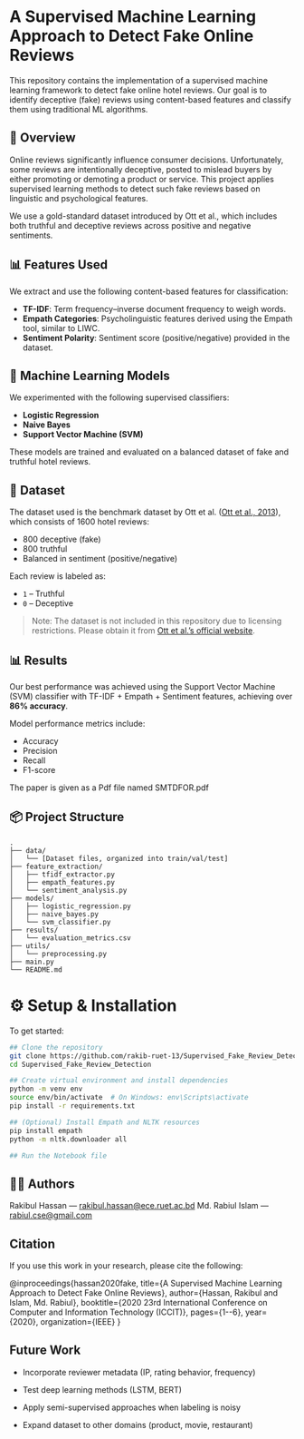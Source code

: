 # A Supervised Machine Learning Approach to Detect Fake Online Reviews

This repository contains the implementation of a supervised machine learning framework to detect fake online hotel reviews. Our goal is to identify deceptive (fake) reviews using content-based features and classify them using traditional ML algorithms.

## 📄 Overview

Online reviews significantly influence consumer decisions. Unfortunately, some reviews are intentionally deceptive, posted to mislead buyers by either promoting or demoting a product or service. This project applies supervised learning methods to detect such fake reviews based on linguistic and psychological features.

We use a gold-standard dataset introduced by Ott et al., which includes both truthful and deceptive reviews across positive and negative sentiments.

## 📊 Features Used

We extract and use the following content-based features for classification:

- **TF-IDF**: Term frequency–inverse document frequency to weigh words.
- **Empath Categories**: Psycholinguistic features derived using the Empath tool, similar to LIWC.
- **Sentiment Polarity**: Sentiment score (positive/negative) provided in the dataset.

## 🧠 Machine Learning Models

We experimented with the following supervised classifiers:

- **Logistic Regression**
- **Naive Bayes**
- **Support Vector Machine (SVM)**

These models are trained and evaluated on a balanced dataset of fake and truthful hotel reviews.

## 📁 Dataset

The dataset used is the benchmark dataset by Ott et al. ([Ott et al., 2013](https://aclanthology.org/P11-1033.pdf)), which consists of 1600 hotel reviews:

- 800 deceptive (fake)
- 800 truthful
- Balanced in sentiment (positive/negative)

Each review is labeled as:
- `1` – Truthful
- `0` – Deceptive

> Note: The dataset is not included in this repository due to licensing restrictions. Please obtain it from [Ott et al.’s official website](http://myleott.com/op-spam.html).

## 📊 Results

Our best performance was achieved using the Support Vector Machine (SVM) classifier with TF-IDF + Empath + Sentiment features, achieving over **86% accuracy**.

Model performance metrics include:
- Accuracy
- Precision
- Recall
- F1-score

The paper is given as a Pdf file named SMTDFOR.pdf

## 📦 Project Structure

```plaintext
.
├── data/
│   └── [Dataset files, organized into train/val/test]
├── feature_extraction/
│   ├── tfidf_extractor.py
│   ├── empath_features.py
│   └── sentiment_analysis.py
├── models/
│   ├── logistic_regression.py
│   ├── naive_bayes.py
│   └── svm_classifier.py
├── results/
│   └── evaluation_metrics.csv
├── utils/
│   └── preprocessing.py
├── main.py
└── README.md

```

# ⚙️ Setup & Installation

To get started:

```bash
## Clone the repository
git clone https://github.com/rakib-ruet-13/Supervised_Fake_Review_Detection.git
cd Supervised_Fake_Review_Detection

## Create virtual environment and install dependencies
python -m venv env
source env/bin/activate  # On Windows: env\Scripts\activate
pip install -r requirements.txt

## (Optional) Install Empath and NLTK resources
pip install empath
python -m nltk.downloader all

## Run the Notebook file
```

## 🧑‍💻 Authors
Rakibul Hassan — rakibul.hassan@ece.ruet.ac.bd
Md. Rabiul Islam — rabiul.cse@gmail.com

## Citation
If you use this work in your research, please cite the following:

@inproceedings{hassan2020fake,
  title={A Supervised Machine Learning Approach to Detect Fake Online Reviews},
  author={Hassan, Rakibul and Islam, Md. Rabiul},
  booktitle={2020 23rd International Conference on Computer and Information Technology (ICCIT)},
  pages={1--6},
  year={2020},
  organization={IEEE}
}


## Future Work
* Incorporate reviewer metadata (IP, rating behavior, frequency)

* Test deep learning methods (LSTM, BERT)

* Apply semi-supervised approaches when labeling is noisy

* Expand dataset to other domains (product, movie, restaurant)

